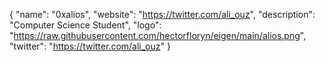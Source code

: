 {
  "name": "0xalios",
  "website": "https://twitter.com/ali_ouz",
  "description": "Computer Science Student",
  "logo": "https://raw.githubusercontent.com/hectorfloryn/eigen/main/alios.png",
  "twitter": "https://twitter.com/ali_ouz"
}
